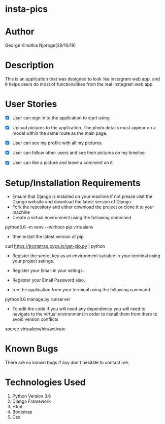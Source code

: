 # insta-pics

# Author
George Kinuthia Njoroge(29/10/19)

# Description
This is an application that was designed to look like instagram web app. and it helps users do most of functionalities from the real instagram web app.

# User Stories
- [x] User can sign in to the application to start using.
- [x] Upload pictures to the application. The photo details must appear on a modal within the same route as the main page.
- [x] User can see my profile with all my pictures.
- [x] User can follow other users and see their pictures on my timeline.
- [x] User can like a picture and leave a comment on it.


# Setup/Installation Requirements
* Ensure that Django is installed on your machine if not please visit the Django website and download the latest version of Django
* Fork the repository and either download the project or clone it to your machine
* Create a virtual environment using the following command

python3.6 -m venv --without-pip virtualenv

* then install the latest version of pip

curl https://bootstrap.pypa.io/get-pip.py | python

* Register the secret key as an environment variable in your terminal using your project setings.

* Register your Email in your setings.

* Regester your Email Password also.

* run the application from your terminal using the following command

python3.6 manage.py runserver

* To edit the code if you will need any dependency you will need to navigate to the virtual environment in order to install them from there to avoid version conflicts

source virtualenv/bin/activate


# Known Bugs
There are no known bugs if any don't hesitate to contact me.

# Technologies Used
1. Python Version 3.6
2. Django Framework
3. Html
4. Bootstrap
5. Css
